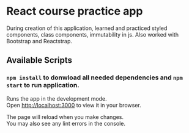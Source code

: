 # React course practice app

During creation of this application, learned and practiced styled components, class components, immutability in js.
Also worked with Bootstrap and Reactstrap.

## Available Scripts

### `npm install` to donwload all needed dependencies and `npm start` to run application.

Runs the app in the development mode.\
Open [http://localhost:3000](http://localhost:3000) to view it in your browser.

The page will reload when you make changes.\
You may also see any lint errors in the console.

